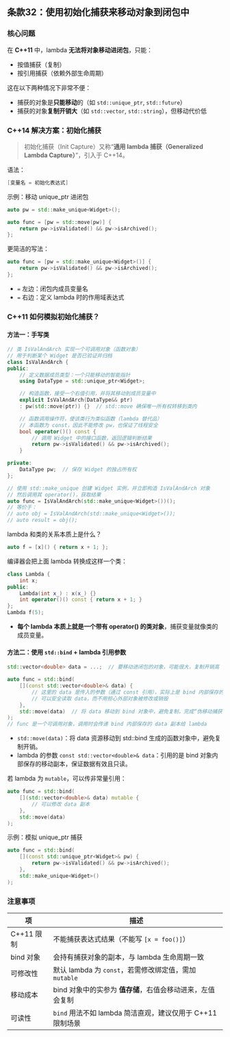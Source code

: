 ## 条款32：使用初始化捕获来移动对象到闭包中

### 核心问题

在 **C++11** 中，lambda **无法将对象移动进闭包**，只能：

- 按值捕获（复制）
- 按引用捕获（依赖外部生命周期）

这在以下两种情况下非常不便：

- 捕获的对象是**只能移动**的（如 `std::unique_ptr`, `std::future`）
- 捕获的对象**复制开销大**（如 `std::vector`, `std::string`），但移动代价低

### C++14 解决方案：**初始化捕获**

> 初始化捕获（Init Capture）又称“**通用 lambda 捕获（Generalized Lambda Capture）**”，引入于 C++14。

语法：

```cpp
[变量名 = 初始化表达式]
```

示例：移动 unique_ptr 进闭包

```cpp
auto pw = std::make_unique<Widget>();

auto func = [pw = std::move(pw)] {
    return pw->isValidated() && pw->isArchived();
};
```

更简洁的写法：

```cpp
auto func = [pw = std::make_unique<Widget>()] {
    return pw->isValidated() && pw->isArchived();
};
```

- `=` 左边：闭包内成员变量名
- `=` 右边：定义 lambda 时的作用域表达式

### C++11 如何模拟初始化捕获？

#### 方法一：**手写类**

```cpp
// 类 IsValAndArch 实现一个可调用对象（函数对象）
// 用于判断某个 Widget 是否已验证并归档
class IsValAndArch {
public:
    // 定义数据成员类型：一个只能移动的智能指针
    using DataType = std::unique_ptr<Widget>;

    // 构造函数，接受一个右值引用，并将其移动到成员变量中
    explicit IsValAndArch(DataType&& ptr)
    : pw(std::move(ptr)) {}  // std::move 确保唯一所有权转移到类内

    // 函数调用操作符，使该类行为类似函数（lambda 替代品）
    // 本函数为 const，因此不能修改 pw，也保证了线程安全
    bool operator()() const {
        // 调用 Widget 中的接口函数，返回逻辑判断结果
        return pw->isValidated() && pw->isArchived();
    }

private:
    DataType pw;  // 保存 Widget 的独占所有权
};

// 使用 std::make_unique 创建 Widget 实例，并立即构造 IsValAndArch 对象
// 然后调用其 operator()，获取结果
auto func = IsValAndArch(std::make_unique<Widget>())();
// 等价于：
// auto obj = IsValAndArch(std::make_unique<Widget>());
// auto result = obj();
```

lambda 和类的关系本质上是什么？

```cpp
auto f = [x]() { return x + 1; };
```

编译器会把上面 lambda 转换成这样一个类：

```cpp
class Lambda {
    int x;
public:
    Lambda(int x_) : x(x_) {}
    int operator()() const { return x + 1; }
};
Lambda f(5);
```

- **每个 lambda 本质上就是一个带有 operator() 的类对象**，捕获变量就像类的成员变量。

#### 方法二：**使用 `std::bind` + lambda 引用参数**

```cpp
std::vector<double> data = ...;  // 要移动进闭包的对象，可能很大，复制开销高

auto func = std::bind(
    [](const std::vector<double>& data) {
        // 这里的 data 是传入的参数（通过 const 引用），实际上是 bind 内部保存的副本
        // 可以安全读取 data，而不用担心外部对象被修改或销毁
    },
    std::move(data)  // 将 data 移动到 bind 对象中，避免复制，完成“伪移动捕获”
);
// func 是一个可调用对象，调用时会传递 bind 内部保存的 data 副本给 lambda
```

- `std::move(data)`：将 data 资源移动到 std::bind 生成的函数对象中，避免复制开销。
- lambda 的参数 `const std::vector<double>& data`：引用的是 bind 对象内部保存的移动副本，保证数据有效且只读。

若 lambda 为 `mutable`，可以传非常量引用：

```cpp
auto func = std::bind(
    [](std::vector<double>& data) mutable {
        // 可以修改 data 副本
    },
    std::move(data)
);
```

示例：模拟 unique_ptr 捕获

```cpp
auto func = std::bind(
    [](const std::unique_ptr<Widget>& pw) {
        return pw->isValidated() && pw->isArchived();
    },
    std::make_unique<Widget>()
);
```

### 注意事项

| 项         | 描述                                                       |
| ---------- | ---------------------------------------------------------- |
| C++11 限制 | 不能捕获表达式结果（不能写 `[x = foo()]`）                 |
| bind 对象  | 会持有捕获对象的副本，与 lambda 生命周期一致               |
| 可修改性   | 默认 lambda 为 `const`，若需修改绑定值，需加 `mutable`     |
| 移动成本   | bind 对象中的实参为 **值存储**，右值会移动进来，左值会复制 |
| 可读性     | `bind` 用法不如 lambda 简洁直观，建议仅用于 C++11 限制场景 |